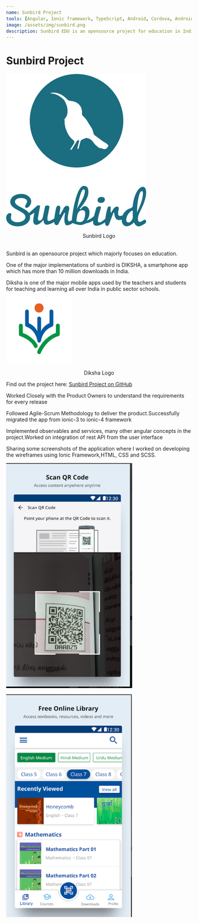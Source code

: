 ```yaml
---
name: Sunbird Project
tools: [Angular, Ionic framework, TypeScript, Android, Cordova, Android Studio, HTML, CSS, Components]
image: /assets/img/sunbird.png
description: Sunbird EDU is an opensource project for education in India.
---
```


# Sunbird Project

![sunbird](/assets/img/sunbird.png)

<center>Sunbird Logo</center>

<br>

Sunbird is an opensource project which majorly focuses on education.

One of the major implementations of sunbird is DIKSHA, a smartphone app which has more than 10 million downloads in India.

Diksha is one of the major mobile apps used by the teachers and students for teaching and learning all over India in public sector schools.

![diksha](/assets/img/diksha.jpg)

<center>Diksha Logo</center>

Find out the project here: <a href="https://github.com/Sunbird-Ed/SunbirdEd-mobile" target="_blank">Sunbird Project on GitHub</a>

Worked Closely with the Product Owners to understand the requirements for every release

Followed Agile-Scrum Methodology to deliver the product.Successfully migrated the app from ionic-3 to ionic-4 framework

Implemented observables and services, many other angular concepts in the project.Worked on integration of rest API from the user interface

Sharing some screenshots of the application where I worked on developing the wireframes using Ionic Framework,HTML, CSS and SCSS.

![diksha_1](/assets/img/diksha_1.png)

![diksha_2](/assets/img/diksha_2.png)

<br>

<br>
